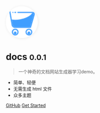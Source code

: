 <!-- _coverpage.md -->

<img src="img/logo.png" style="width:100px; height: 100px; border-radius: 50%; box-shadow: 1px 1px 10px #00000014;">

# docs <small>0.0.1</small>

> 一个神奇的文档网站生成器学习demo。

- 简单、轻便
- 无需生成 html 文件
- 众多主题

[GitHub](https://github.com/yilua/docs/)
[Get Started](#index)
